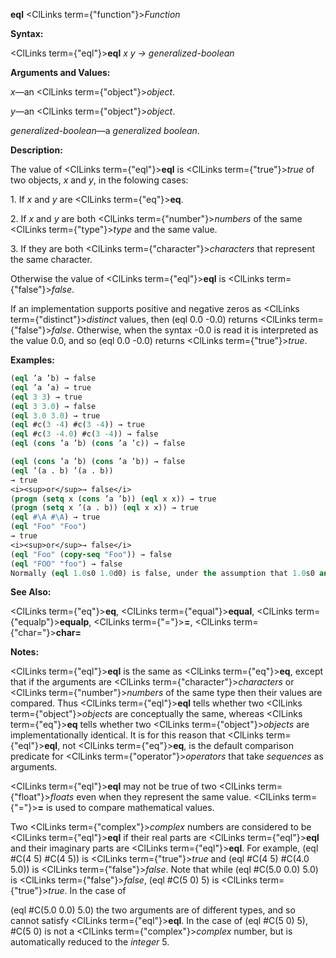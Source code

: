 **eql** <ClLinks  term={"function"}><i>Function</i></ClLinks> 



**Syntax:** 



<ClLinks  term={"eql"}><b>eql</b></ClLinks> *x y → generalized-boolean* 



**Arguments and Values:** 



*x*—an <ClLinks  term={"object"}><i>object</i></ClLinks>. 



*y*—an <ClLinks  term={"object"}><i>object</i></ClLinks>. 



*generalized-boolean*—a *generalized boolean*. 



**Description:** 



The value of <ClLinks  term={"eql"}><b>eql</b></ClLinks> is <ClLinks  term={"true"}><i>true</i></ClLinks> of two objects, *x* and *y*, in the folowing cases: 



1\. If *x* and *y* are <ClLinks  term={"eq"}><b>eq</b></ClLinks>. 



2\. If *x* and *y* are both <ClLinks  term={"number"}><i>numbers</i></ClLinks> of the same <ClLinks  term={"type"}><i>type</i></ClLinks> and the same value. 



3\. If they are both <ClLinks  term={"character"}><i>characters</i></ClLinks> that represent the same character. 



Otherwise the value of <ClLinks  term={"eql"}><b>eql</b></ClLinks> is <ClLinks  term={"false"}><i>false</i></ClLinks>. 



If an implementation supports positive and negative zeros as <ClLinks  term={"distinct"}><i>distinct</i></ClLinks> values, then (eql 0.0 -0.0) returns <ClLinks  term={"false"}><i>false</i></ClLinks>. Otherwise, when the syntax -0.0 is read it is interpreted as the value 0.0, and so (eql 0.0 -0.0) returns <ClLinks  term={"true"}><i>true</i></ClLinks>. 



**Examples:**
```lisp
(eql ’a ’b) → false 
(eql ’a ’a) → true 
(eql 3 3) → true 
(eql 3 3.0) → false 
(eql 3.0 3.0) → true 
(eql #c(3 -4) #c(3 -4)) → true 
(eql #c(3 -4.0) #c(3 -4)) → false 
(eql (cons ’a ’b) (cons ’a ’c)) → false 

(eql (cons ’a ’b) (cons ’a ’b)) → false 
(eql ’(a . b) ’(a . b)) 
→ true 
<i><sup>or</sup>→ false</i> 
(progn (setq x (cons ’a ’b)) (eql x x)) → true 
(progn (setq x ’(a . b)) (eql x x)) → true 
(eql #\A #\A) → true 
(eql "Foo" "Foo") 
→ true 
<i><sup>or</sup>→ false</i> 
(eql "Foo" (copy-seq "Foo")) → false 
(eql "FOO" "foo") → false 
Normally (eql 1.0s0 1.0d0) is false, under the assumption that 1.0s0 and 1.0d0 are of distinct data types. However, implementations that do not provide four distinct floating-point formats are permitted to “collapse” the four formats into some smaller number of them; in such an implementation (eql 1.0s0 1.0d0) might be true. 
```
**See Also:** 



<ClLinks  term={"eq"}><b>eq</b></ClLinks>, <ClLinks  term={"equal"}><b>equal</b></ClLinks>, <ClLinks  term={"equalp"}><b>equalp</b></ClLinks>, <ClLinks  term={"="}><b>=</b></ClLinks>, <ClLinks  term={"char="}><b>char=</b></ClLinks> 



**Notes:** 



<ClLinks  term={"eql"}><b>eql</b></ClLinks> is the same as <ClLinks  term={"eq"}><b>eq</b></ClLinks>, except that if the arguments are <ClLinks  term={"character"}><i>characters</i></ClLinks> or <ClLinks  term={"number"}><i>numbers</i></ClLinks> of the same type then their values are compared. Thus <ClLinks  term={"eql"}><b>eql</b></ClLinks> tells whether two <ClLinks  term={"object"}><i>objects</i></ClLinks> are conceptually the same, whereas <ClLinks  term={"eq"}><b>eq</b></ClLinks> tells whether two <ClLinks  term={"object"}><i>objects</i></ClLinks> are implementationally identical. It is for this reason that <ClLinks  term={"eql"}><b>eql</b></ClLinks>, not <ClLinks  term={"eq"}><b>eq</b></ClLinks>, is the default comparison predicate for <ClLinks  term={"operator"}><i>operators</i></ClLinks> that take *sequences* as arguments. 



<ClLinks  term={"eql"}><b>eql</b></ClLinks> may not be true of two <ClLinks  term={"float"}><i>floats</i></ClLinks> even when they represent the same value. <ClLinks  term={"="}><b>=</b></ClLinks> is used to compare mathematical values. 



Two <ClLinks  term={"complex"}><i>complex</i></ClLinks> numbers are considered to be <ClLinks  term={"eql"}><b>eql</b></ClLinks> if their real parts are <ClLinks  term={"eql"}><b>eql</b></ClLinks> and their imaginary parts are <ClLinks  term={"eql"}><b>eql</b></ClLinks>. For example, (eql #C(4 5) #C(4 5)) is <ClLinks  term={"true"}><i>true</i></ClLinks> and (eql #C(4 5) #C(4.0 5.0)) is <ClLinks  term={"false"}><i>false</i></ClLinks>. Note that while (eql #C(5.0 0.0) 5.0) is <ClLinks  term={"false"}><i>false</i></ClLinks>, (eql #C(5 0) 5) is <ClLinks  term={"true"}><i>true</i></ClLinks>. In the case of 



(eql #C(5.0 0.0) 5.0) the two arguments are of different types, and so cannot satisfy <ClLinks  term={"eql"}><b>eql</b></ClLinks>. In the case of (eql #C(5 0) 5), #C(5 0) is not a <ClLinks  term={"complex"}><i>complex</i></ClLinks> number, but is automatically reduced to the *integer* 5. 



